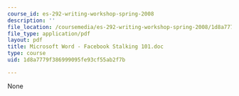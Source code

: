 ```yaml
---
course_id: es-292-writing-workshop-spring-2008
description: ''
file_location: /coursemedia/es-292-writing-workshop-spring-2008/1d8a7779f386999095fe93cf55ab2f7b_MITES_292S08_facbok.pdf
file_type: application/pdf
layout: pdf
title: Microsoft Word - Facebook Stalking 101.doc
type: course
uid: 1d8a7779f386999095fe93cf55ab2f7b

---
```

None